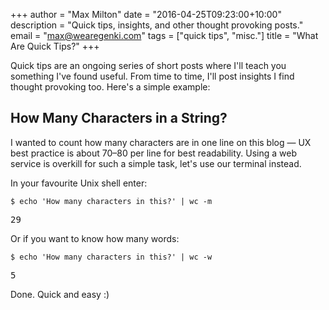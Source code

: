 +++
author      = "Max Milton"
date        = "2016-04-25T09:23:00+10:00"
description = "Quick tips, insights, and other thought provoking posts."
email       = "max@wearegenki.com"
tags        = ["quick tips", "misc."]
title       = "What Are Quick Tips?"
+++

Quick tips are an ongoing series of short posts where I'll teach you something I've found useful. From time to time, I'll post insights I find thought provoking too. Here's a simple example<!--more-->:

## How Many Characters in a String?

I wanted to count how many characters are in one line on this blog &mdash; UX best practice is about 70&ndash;80 per line for best readability. Using a web service is overkill for such a simple task, let's use our terminal instead.

In your favourite Unix shell enter:

`$ echo 'How many characters in this?' | wc -m`

<samp>29</samp>

Or if you want to know how many words:

`$ echo 'How many characters in this?' | wc -w`

<samp>5</samp>

Done. Quick and easy :)
